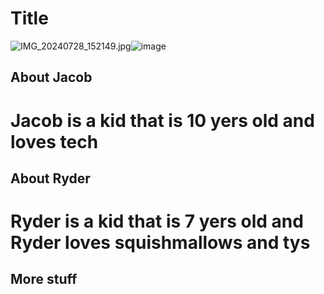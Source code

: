 # Title
<img src="blob:chrome-untrusted://media-app/dd297d0c-efdd-46f1-a08d-85b0a90cdc3d" alt="IMG_20240728_152149.jpg"/>![image](https://github.com/user-attachments/assets/688112d9-af4e-4431-affa-650bb457df5c)


## About Jacob
# Jacob is a kid that is 10 yers old and loves tech
## About Ryder
# Ryder is a kid that is 7 yers old and Ryder loves squishmallows and tys
## More stuff

